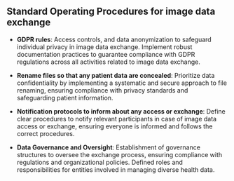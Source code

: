 ## Standard Operating Procedures for image data exchange

- **GDPR rules**: Access controls, and data anonymization to safeguard individual privacy in image data exchange. Implement robust documentation practices to guarantee compliance with GDPR regulations across all activities related to image data exchange.

- **Rename files so that any patient data are concealed**: Prioritize data confidentiality by implementing a systematic and secure approach to file renaming, ensuring compliance with privacy standards and safeguarding patient information.
  
- **Notification protocols to inform about any access or exchange**: Define clear procedures to notify relevant participants in case of image data access or exchange, ensuring everyone is informed and follows the correct procedures.

- **Data Governance and Oversight**: Establishment of governance structures to oversee the exchange process, ensuring compliance with regulations and organizational policies. Defined roles and responsibilities for entities involved in managing diverse health data.
